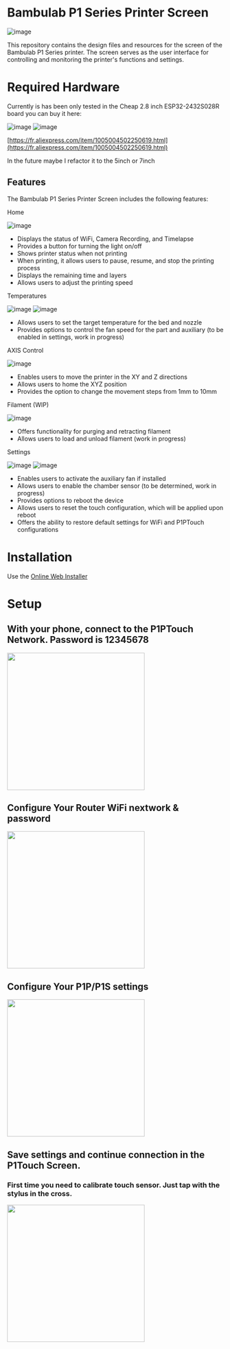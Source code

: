 # Bambulab P1 Series Printer Screen

![image](https://github.com/xperiments/p1touch/assets/417709/cc6dd9ed-5c0f-4396-8859-09d312bc84a9)

This repository contains the design files and resources for the screen of the Bambulab P1 Series printer. The screen serves as the user interface for controlling and monitoring the printer's functions and settings.

# Required Hardware

Currently is has been only tested in the Cheap 2.8 inch ESP32-2432S028R board you can buy it here:

![image](https://github.com/xperiments/p1touch/assets/417709/28bdca76-9e49-4aab-a4c1-b714546077b4)
![image](https://github.com/xperiments/p1touch/assets/417709/658061e4-d638-4d1e-ab99-268baba40ebc)


[https://fr.aliexpress.com/item/1005004502250619.html](https://fr.aliexpress.com/item/1005004502250619.html)

In the future maybe I refactor it to the 5inch or 7inch

## Features

The Bambulab P1 Series Printer Screen includes the following features:

Home

![image](https://github.com/xperiments/p1touch/assets/417709/d4362f14-6000-4e61-a8b1-98c78bc3fbaf)


- Displays the status of WiFi, Camera Recording, and Timelapse
- Provides a button for turning the light on/off
- Shows printer status when not printing
- When printing, it allows users to pause, resume, and stop the printing process
- Displays the remaining time and layers
- Allows users to adjust the printing speed

Temperatures

![image](https://github.com/xperiments/p1touch/assets/417709/5c66aa15-c7a5-43f0-94cd-6fd1042a5a21)
![image](https://github.com/xperiments/p1touch/assets/417709/e7b05b91-c94d-47a3-a35d-47c9d7832618)

- Allows users to set the target temperature for the bed and nozzle
- Provides options to control the fan speed for the part and auxiliary (to be enabled in settings, work in progress)

AXIS Control

![image](https://github.com/xperiments/p1touch/assets/417709/48c8f02b-35fe-489e-94aa-30c8ed870b00)

- Enables users to move the printer in the XY and Z directions
- Allows users to home the XYZ position
- Provides the option to change the movement steps from 1mm to 10mm

Filament (WIP)

![image](https://github.com/xperiments/p1touch/assets/417709/5229bed9-44c8-44d8-8c92-cf6aa5c9f429)

- Offers functionality for purging and retracting filament
- Allows users to load and unload filament (work in progress)

Settings

![image](https://github.com/xperiments/p1touch/assets/417709/5b6581ee-967c-4d93-83bf-d789af94c83a)
![image](https://github.com/xperiments/p1touch/assets/417709/f75ac87b-5568-4497-88d4-27c9585fbdc9)

- Enables users to activate the auxiliary fan if installed
- Allows users to enable the chamber sensor (to be determined, work in progress)
- Provides options to reboot the device
- Allows users to reset the touch configuration, which will be applied upon reboot
- Offers the ability to restore default settings for WiFi and P1PTouch configurations

# Installation

Use the [Online Web Installer](https://xperiments.in/p1touch/webusb)

# Setup

## With your phone, connect to the P1PTouch Network. Password is 12345678
<img src="https://github.com/xperiments/p1touch/assets/417709/a3c6f096-bb0b-4e8c-a006-34d0446d12d5" width="320"/>

## Configure Your Router WiFi nextwork & password
<img src="https://github.com/xperiments/p1touch/assets/417709/668c073c-c80f-44ab-962c-788e57ddf42d" width="320"/>

## Configure Your P1P/P1S settings
<img src="https://github.com/xperiments/p1touch/assets/417709/1136271d-d3c8-4ef2-ad56-a62f9d4f568a" width="320"/>

## Save settings and continue connection in the P1Touch Screen.
### First time you need to calibrate touch sensor. Just tap with the stylus in the cross.

<img src="https://github.com/xperiments/p1touch/assets/417709/69f77a07-08a0-4df8-a26a-f31cb12d6ec9" width="320"/>



